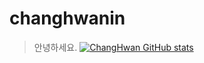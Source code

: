 # changhwanin
> 안녕하세요.
[![ChangHwan GitHub stats](https://github-readme-stats.vercel.app/api?username=changhwanin)](https://github.com/changhwanin/github-readme-stats)